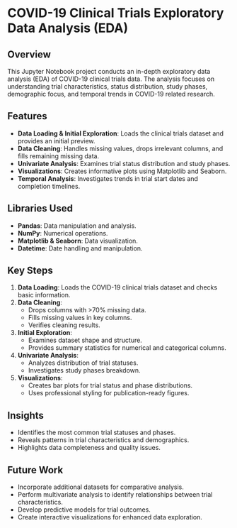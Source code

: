 # COVID-19 Clinical Trials Exploratory Data Analysis (EDA)

## Overview
This Jupyter Notebook project conducts an in-depth exploratory data analysis (EDA) of COVID-19 clinical trials data. The analysis focuses on understanding trial characteristics, status distribution, study phases, demographic focus, and temporal trends in COVID-19 related research.

## Features
- **Data Loading & Initial Exploration**: Loads the clinical trials dataset and provides an initial preview.
- **Data Cleaning**: Handles missing values, drops irrelevant columns, and fills remaining missing data.
- **Univariate Analysis**: Examines trial status distribution and study phases.
- **Visualizations**: Creates informative plots using Matplotlib and Seaborn.
- **Temporal Analysis**: Investigates trends in trial start dates and completion timelines.

## Libraries Used
- **Pandas**: Data manipulation and analysis.
- **NumPy**: Numerical operations.
- **Matplotlib & Seaborn**: Data visualization.
- **Datetime**: Date handling and manipulation.

## Key Steps
1. **Data Loading**: Loads the COVID-19 clinical trials dataset and checks basic information.
2. **Data Cleaning**:
   - Drops columns with >70% missing data.
   - Fills missing values in key columns.
   - Verifies cleaning results.
3. **Initial Exploration**:
   - Examines dataset shape and structure.
   - Provides summary statistics for numerical and categorical columns.
4. **Univariate Analysis**:
   - Analyzes distribution of trial statuses.
   - Investigates study phases breakdown.
5. **Visualizations**:
   - Creates bar plots for trial status and phase distributions.
   - Uses professional styling for publication-ready figures.

## Insights
- Identifies the most common trial statuses and phases.
- Reveals patterns in trial characteristics and demographics.
- Highlights data completeness and quality issues.

## Future Work
- Incorporate additional datasets for comparative analysis.
- Perform multivariate analysis to identify relationships between trial characteristics.
- Develop predictive models for trial outcomes.
- Create interactive visualizations for enhanced data exploration.
